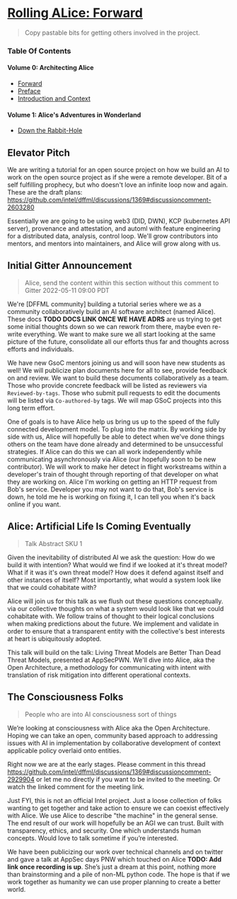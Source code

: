 # [Rolling ALice: Forward](https://github.com/intel/dffml/blob/alice/docs/tutorials/rolling_alice/0000_forward.md)

> Copy pastable bits for getting others involved in the project.

### Table Of Contents

#### Volume 0: Architecting Alice

- [Forward](https://github.com/intel/dffml/discussions/1369#discussioncomment-2688532)
- [Preface](https://github.com/intel/dffml/discussions/1369#discussion-4023096)
- [Introduction and Context](https://github.com/intel/dffml/discussions/1369#discussioncomment-2603280)

#### Volume 1: Alice's Adventures in Wonderland

- [Down the Rabbit-Hole](https://github.com/intel/dffml/discussions/1369#discussioncomment-2663771)

## Elevator Pitch

We are writing a tutorial for an open source project on how we build an AI to work on the open source project as if she were a remote developer. Bit of a self fulfilling prophecy, but who doesn't love an infinite loop now and again. These are the draft plans: https://github.com/intel/dffml/discussions/1369#discussioncomment-2603280

Essentially we are going to be using web3 (DID, DWN), KCP (kubernetes API server), provenance and attestation, and automl with feature engineering for a distributed data, analysis, control loop. We'll grow contributors into mentors, and mentors into maintainers, and Alice will grow along with us.

## Initial Gitter Announcement

> Alice, send the content within this section without this comment to Gitter 2022-05-11 09:00 PDT

We're [DFFML community] building a tutorial series where we as a community collaboratively build an AI software architect (named Alice). These docs **TODO DOCS LINK ONCE WE HAVE ADRS** are us trying to get some initial thoughts down so we can rework from there, maybe even re-write everything. We want to make sure we all start looking at the same picture of the future, consolidate all our efforts thus far and thoughts across efforts and individuals.

We have new GsoC mentors joining us and will soon have new students as well! We will publicize plan documents here for all to see, provide feedback on and review. We want to build these documents collaboratively as a team. Those who provide concrete feedback will be listed as reviewers via `Reviewed-by-tags`. Those who submit pull requests to edit the documents will be listed via `Co-authored-by` tags. We will map GSoC projects into this long term effort.

One of goals is to have Alice help us bring us up to the speed of the fully connected development model. To plug into the matrix. By working side by side with us, Alice will hopefully be able to detect when we've done things others on the team have done already and determined to be unsuccessful strategies. If Alice can do this we can all work independently while communicating asynchronously via Alice (our hopefully soon to be new contributor). We will work to make her detect in flight workstreams within a developer's train of thought through reporting of that developer on what they are working on. Alice I'm working on getting an HTTP request from Bob's service. Developer you may not want to do that, Bob's service is down, he told me he is working on fixing it, I can tell you when it's back online if you want.

## Alice: Artificial Life Is Coming Eventually

> Talk Abstract SKU 1

Given the inevitability of distributed AI we ask the question: How do we build it with intention? What would we find if we looked at it's threat model? What if it was it's own threat model? How does it defend against itself and other instances of itself? Most importantly, what would a system look like that we could cohabitate with?

Alice will join us for this talk as we flush out these questions conceptually. via our collective thoughts on what a system would look like that we could cohabitate with. We follow trains of thought to their logical conclusions when making predictions about the future. We implement and validate in order to ensure that a transparent entity with the collective's best interests at heart is ubiquitously adopted.

This talk will build on the talk: Living Threat Models are Better Than Dead Threat Models, presented at AppSecPWN. We'll dive into Alice, aka the Open Architecture, a methodology for communicating with intent with translation of risk mitigation into different operational contexts.

## The Consciousness Folks

> People who are into AI consciousness sort of things

We’re looking at consciousness with Alice aka the Open Architecture. Hoping we can take an open, community based approach to addressing issues with AI in implementation by collaborative development of context applicable policy overlaid onto entities.

Right now we are at the early stages. Please comment in this thread https://github.com/intel/dffml/discussions/1369#discussioncomment-2929904 or let me no directly if you want to be invited to the meeting. Or watch the linked comment for the meeting link.

Just FYI, this is not an official Intel project. Just a loose collection of folks wanting to get together and take action to ensure we can coexist effectively with Alice. We use Alice to describe "the machine" in the general sense. The end result of our work will hopefully be an AGI we can trust. Built with transparency, ethics, and security. One which understands human concepts. Would love to talk sometime if you’re interested.

We have been publicizing our work over technical channels and on twitter and gave a talk at AppSec days PNW which touched on Alice **TODO: Add link once recording is up**. She’s just a dream at this point, nothing more than brainstorming and a pile of non-ML python code. The hope is that if we work together as humanity we can use proper planning to create a better world.
